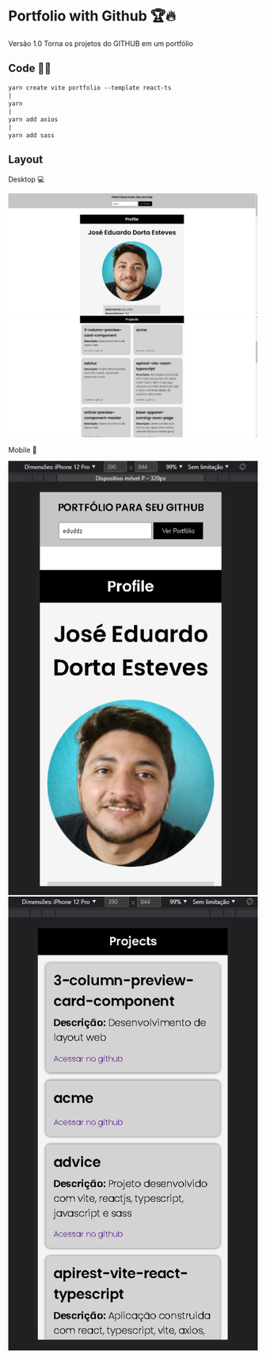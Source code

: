 # Portfolio with Github 🏆🔥

Versão 1.0
Torna os projetos do GITHUB em um portfólio

## Code 👨‍💻

    yarn create vite portfolio --template react-ts
    |
    yarn 
    |
    yarn add axios
    |
    yarn add sass

## Layout 

Desktop 💻

![Layout Desktop 1](./src/assets/layout-desktop-1.png)
![Layout Desktop 2](./src/assets/layout-desktop-2.png)

Mobile 📱

![Layout Mobile 1](./src/assets/layout-mobile-1.png)
![Layout Mobile 2](./src/assets/layout-mobile-2.png)